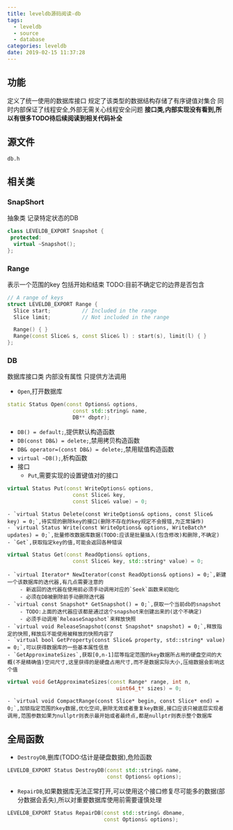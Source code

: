 ```yaml
---
title: leveldb源码阅读-db
tags:
  - leveldb
  - source
  - database
categories: leveldb
date: 2019-02-15 11:37:28
---
```


## 功能

定义了统一使用的数据库接口
规定了该类型的数据结构存储了有序键值对集合
同时内部保证了线程安全,外部无需关心线程安全问题
**接口类,内部实现没有看到,所以有很多TODO待后续阅读到相关代码补全**

## 源文件

`db.h`

## 相关类

### SnapShort

抽象类
记录特定状态的DB

```cpp
class LEVELDB_EXPORT Snapshot {
 protected:
  virtual ~Snapshot();
};
```

<!-- more -->

### Range

表示一个范围的key
包括开始和结束
TODO:目前不确定它的边界是否包含

```cpp
// A range of keys
struct LEVELDB_EXPORT Range {
  Slice start;          // Included in the range
  Slice limit;          // Not included in the range

  Range() { }
  Range(const Slice& s, const Slice& l) : start(s), limit(l) { }
};
```

### DB

数据库接口类
内部没有属性
只提供方法调用

- `Open`,打开数据库
```cpp
static Status Open(const Options& options,
                     const std::string& name,
                     DB** dbptr);
```
- `DB() = default;`,提供默认构造函数
- `DB(const DB&) = delete;`,禁用拷贝构造函数
- `DB& operator=(const DB&) = delete;`,禁用赋值构造函数
- `virtual ~DB();`,析构函数
- 接口
	- `Put`,需要实现的设置键值对的接口
```cpp
virtual Status Put(const WriteOptions& options,
                     const Slice& key,
                     const Slice& value) = 0;
```
	- `virtual Status Delete(const WriteOptions& options, const Slice& key) = 0;`,待实现的删除key的接口(删除不存在的key规定不会报错,为正常操作)
	- `virtual Status Write(const WriteOptions& options, WriteBatch* updates) = 0;`,批量修改数据库数据(TODO:应该是批量插入(包含修改)和删除,不确定)
	- `Get`,获取指定key的值,可能会返回各种错误
```cpp
virtual Status Get(const ReadOptions& options,
                     const Slice& key, std::string* value) = 0;
```
	- `virtual Iterator* NewIterator(const ReadOptions& options) = 0;`,新建一个该数据库的迭代器,有几点需要注意的
		- 新返回的迭代器在使用前必须手动调用对应的`Seek`函数来初始化
		- 必须在DB被删除前手动删除迭代器
	- `virtual const Snapshot* GetSnapshot() = 0;`,获取一个当前db的snapshot
		- TODO:上面的迭代器应该都是通过这个snapshot来创建出来的(这个不确定)
		- 必须手动调用`ReleaseSnapshot`来释放快照
	- `virtual void ReleaseSnapshot(const Snapshot* snapshot) = 0;`,释放指定的快照,释放后不能使用被释放的快照内容了
	- `virtual bool GetProperty(const Slice& property, std::string* value) = 0;`,可以获得数据库的一些基本属性信息
	- `GetApproximateSizes`,获取[0,n-1]层等指定范围的key数据所占用的硬盘空间的大概(不是精确值)空间尺寸,这里获得的是硬盘占用尺寸,而不是数据实际大小,压缩数据会影响这个值
```cpp
virtual void GetApproximateSizes(const Range* range, int n,
                                   uint64_t* sizes) = 0;
```
	- `virtual void CompactRange(const Slice* begin, const Slice* end) = 0;`,加锁指定范围的key数据,优化空间,删除无效或者重复key数据,接口应该只被底层实现者调用,范围参数如果为nullptr则表示最开始或者最终点,都是nullptr则表示整个数据库

## 全局函数

- `DestroyDB`,删库(TODO:估计是硬盘数据),危险函数
```cpp
LEVELDB_EXPORT Status DestroyDB(const std::string& name,
                                const Options& options);
```
- `RepairDB`,如果数据库无法正常打开,可以使用这个接口修复尽可能多的数据(部分数据会丢失),所以对重要数据库使用前需要谨慎处理
```cpp
LEVELDB_EXPORT Status RepairDB(const std::string& dbname,
                               const Options& options);
```
